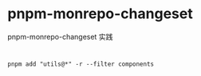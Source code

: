 # pnpm-monrepo-changeset
pnpm-monrepo-changeset 实践


# 

```
pnpm add "utils@*" -r --filter components
```